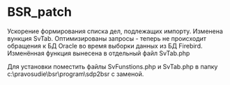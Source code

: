 # BSR_patch

Ускорение формирования списка дел, подлежащих импорту. Изменена вункция SvTab.
Оптимизированы запросы - теперь не происходит обращения к БД Oracle во время выборки данных из БД Firebird.
Изменённая функция вынесена в отдельный файл SvTab.php

Для установки поместить файлы SvFunstions.php и SvTab.php в папку c:\pravosudie\bsr\program\sdp2bsr с заменой.
